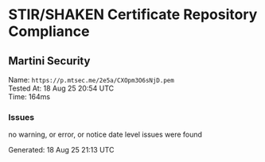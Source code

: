 # STIR/SHAKEN Certificate Repository Compliance

## Martini Security

Name: `https://p.mtsec.me/2e5a/CXOpm3O6sNjD.pem`\
Tested At: 18 Aug 25 20:54 UTC\
Time: 164ms

### Issues

no warning, or error, or notice date level issues were found

Generated: 18 Aug 25 21:13 UTC
